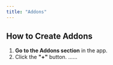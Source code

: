 ```yaml
---
title: "Addons"
---
```


## How to Create Addons

1. **Go to the Addons section** in the app.
2. Click the **"+"** button.
......


